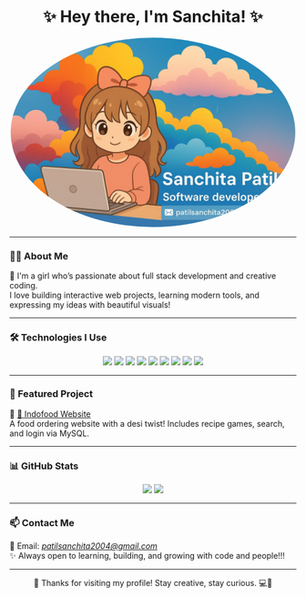 
<h1 align="center">✨ Hey there, I'm Sanchita! ✨</h1>

<p align="center">
  <img src="avataar.jpg" width="500" alt="Sancho-star avatar" style="border-radius: 50%;" />
</p>

---

### 👩‍💻 About Me

💖 I'm a girl who’s passionate about full stack development and creative coding.  
I love building interactive web projects, learning modern tools, and expressing my ideas with beautiful visuals!

---

### 🛠 Technologies I Use

<p align="center">
  <img src="https://img.shields.io/badge/Java-ED8B00?style=for-the-badge&logo=java&logoColor=white"/>
  <img src="https://img.shields.io/badge/MySQL-005C84?style=for-the-badge&logo=mysql&logoColor=white"/>
  <img src="https://img.shields.io/badge/HTML5-E34F26?style=for-the-badge&logo=html5&logoColor=white"/>
  <img src="https://img.shields.io/badge/CSS3-1572B6?style=for-the-badge&logo=css3&logoColor=white"/>
  <img src="https://img.shields.io/badge/JavaScript-F7DF1E?style=for-the-badge&logo=javascript&logoColor=black"/>
  <img src="https://img.shields.io/badge/PHP-777BB4?style=for-the-badge&logo=php&logoColor=white"/>
  <img src="https://img.shields.io/badge/Firebase-FFCA28?style=for-the-badge&logo=firebase&logoColor=black"/>
  <img src="https://img.shields.io/badge/JDBC-006699?style=for-the-badge&logo=databricks&logoColor=white"/>
  <img src="https://img.shields.io/badge/Kotlin-7F52FF?style=for-the-badge&logo=kotlin&logoColor=white"/>
</p>

---


### 🎯 Featured Project

🔗 [🍛 Indofood Website](https://sanchita.zya.me)  
A food ordering website with a desi twist! Includes recipe games, search, and login via MySQL.

---

### 📊 GitHub Stats

<p align="center">
  <img src="https://github-readme-stats.vercel.app/api?username=sanchita-star&show_icons=true&theme=tokyonight" width="400" />
  <img src="https://github-readme-stats.vercel.app/api/top-langs/?username=sanchita-star&layout=compact&theme=tokyonight" width="300" />
</p>

---

### 📫 Contact Me

📧 Email: *patilsanchita2004@gmail.com*  
✨ Always open to learning, building, and growing with code and people!!!

---

<p align="center">
  🌈 Thanks for visiting my profile! Stay creative, stay curious. 💻🌟
</p>

